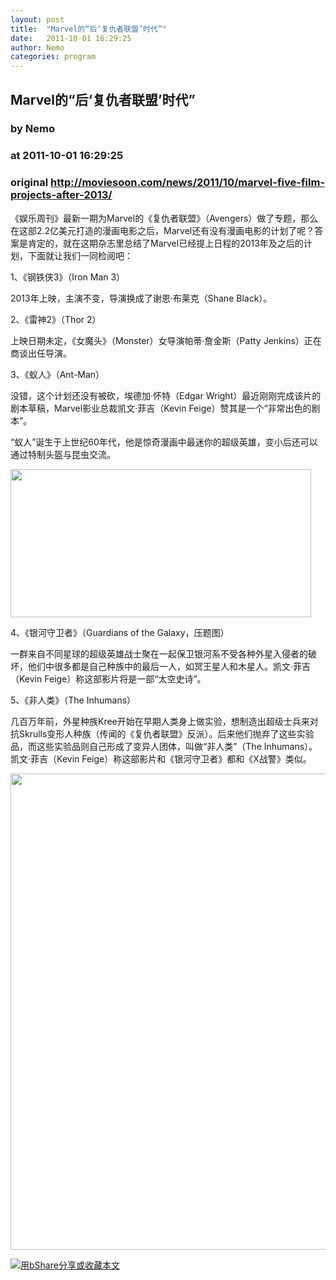 ```yaml
---
layout: post
title:  "Marvel的“后‘复仇者联盟’时代”"
date:   2011-10-01 16:29:25
author: Nemo
categories: program
---
```


## Marvel的“后‘复仇者联盟’时代”
### by Nemo
### at 2011-10-01 16:29:25
### original <http://moviesoon.com/news/2011/10/marvel-five-film-projects-after-2013/>

<p>《娱乐周刊》最新一期为Marvel的《复仇者联盟》（Avengers）做了专题，那么在这部2.2亿美元打造的漫画电影之后，Marvel还有没有漫画电影的计划了呢？答案是肯定的，就在这期杂志里总结了Marvel已经提上日程的2013年及之后的计划，下面就让我们一同检阅吧：<span></span></p>
<p>1、《钢铁侠3》（Iron Man 3）</p>
<p>2013年上映，主演不变，导演换成了谢恩·布莱克（Shane Black）。</p>
<p>2、《雷神2》（Thor 2）</p>
<p>上映日期未定，《女魔头》（Monster）女导演帕蒂·詹金斯（Patty Jenkins）正在商谈出任导演。</p>
<p>3、《蚁人》（Ant-Man）</p>
<p>没错，这个计划还没有被砍，埃德加·怀特（Edgar Wright）最近刚刚完成该片的剧本草稿，Marvel影业总裁凯文·菲吉（Kevin Feige）赞其是一个“非常出色的剧本”。</p>
<p>“蚁人”诞生于上世纪60年代，他是惊奇漫画中最迷你的超级英雄，变小后还可以通过特制头盔与昆虫交流。</p>
<p><a href="http://moviesoon.com/news/wp-content/uploads/2011/10/guardians-of-the-galaxy-20081.jpg"><img title="guardians-of-the-galaxy-20081" src="http://moviesoon.com/news/wp-content/uploads/2011/10/guardians-of-the-galaxy-20081.jpg" alt="" width="481" height="237"></a></p>
<p>4、《银河守卫者》（Guardians of the Galaxy，压题图）</p>
<p>一群来自不同星球的超级英雄战士聚在一起保卫银河系不受各种外星入侵者的破坏，他们中很多都是自己种族中的最后一人，如冥王星人和木星人。凯文·菲吉（Kevin Feige）称这部影片将是一部“太空史诗”。</p>
<p>5、《非人类》（The Inhumans）</p>
<p>几百万年前，外星种族Kree开始在早期人类身上做实验，想制造出超级士兵来对抗Skrulls变形人种族（传闻的《复仇者联盟》反派）。后来他们抛弃了这些实验品，而这些实验品则自己形成了变异人团体，叫做“非人类”（The Inhumans）。凯文·菲吉（Kevin Feige）称这部影片和《银河守卫者》都和《X战警》类似。</p>
<p><a href="http://moviesoon.com/news/wp-content/uploads/2011/10/Whats-Next-for-Marvel.jpg"><img title="Whats-Next-for-Marvel" src="http://moviesoon.com/news/wp-content/uploads/2011/10/Whats-Next-for-Marvel.jpg" alt="" width="516" height="762"></a></p>
<p><a href="http://www.bshare.cn/share?url=http%3A%2F%2Fmoviesoon.com%2Fnews%2F2011%2F10%2Fmarvel-five-film-projects-after-2013%2F&amp;title=Marvel%E7%9A%84%E2%80%9C%E5%90%8E%E2%80%98%E5%A4%8D%E4%BB%87%E8%80%85%E8%81%94%E7%9B%9F%E2%80%99%E6%97%B6%E4%BB%A3%E2%80%9D" title="用bShare分享或收藏本文"><img src="http://static.bshare.cn/frame/images/button_custom1-zh.gif" alt="用bShare分享或收藏本文"></a></p>